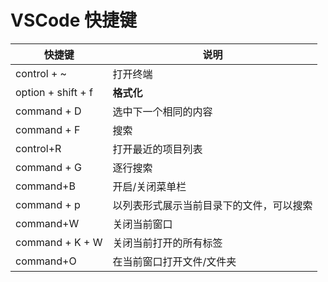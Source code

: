 # VSCode 快捷键

| 快捷键             | 说明                                     |
|--------------------|------------------------------------------|
| control + ~        | 打开终端                                 |
| option + shift + f | **格式化**                               |
| command + D        | 选中下一个相同的内容                     |
| command + F        | 搜索                                     |
| control+R          | 打开最近的项目列表                       |
| command + G        | 逐行搜索                                 |
| command+B          | 开启/关闭菜单栏                          |
| command + p        | 以列表形式展示当前目录下的文件，可以搜索 |
| command+W          | 关闭当前窗口                             |
| command + K + W    | 关闭当前打开的所有标签                   |
| command+O          | 在当前窗口打开文件/文件夹                |
